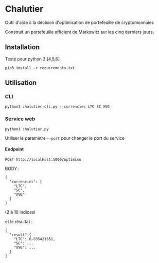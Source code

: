 # Chalutier

Outil d'aide à la décision d'optimisation de portefeuille de cryptomonnaies

Construit un portefeuille efficient de Markowitz sur les cinq derniers jours.

## Installation
Testé pour python 3.[4,5,6]
```
pip3 install -r requirements.txt
```

## Utilisation

### CLI
```
python3 chalutier-cli.py --currencies LTC SC XVG
```

### Service web
```
python3 chalutier.py
```

Utiliser le paramètre `--port` pour changer le port du service

#### Endpoint


```
POST http://localhost:5000/optimise
```

BODY :
```
{
  "currencies": [
    "LTC",
    "SC",
    "XVG"
  ]
}
```
(2 à 10 indices)

et le résultat :

```
{
  "result":{
    "LTC": 0.835421651,
    "SC": ...
    "XVG": ...
  }
}
```

